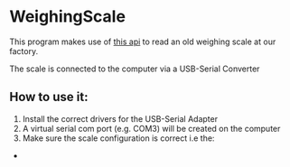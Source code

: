 # WeighingScale

This program makes use of [this api](https://fazecast.github.io/jSerialComm/) to read an old weighing scale at our factory.

The scale is connected to the computer via a USB-Serial Converter


## How to use it:

1. Install the correct drivers for the USB-Serial Adapter
2. A virtual serial com port (e.g. COM3) will be created on the computer
3. Make sure the scale configuration is correct i.e the:
* 
